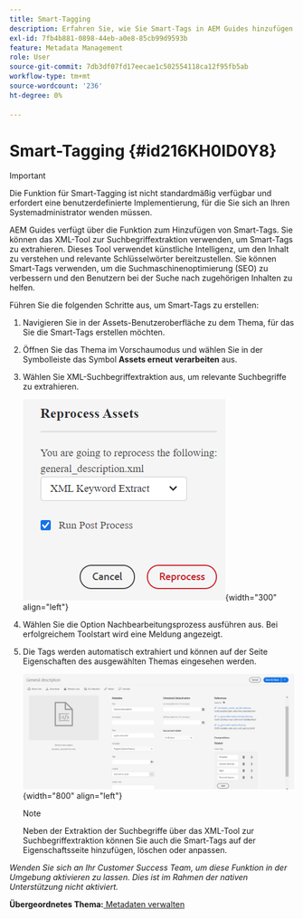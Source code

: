 ```yaml
---
title: Smart-Tagging
description: Erfahren Sie, wie Sie Smart-Tags in AEM Guides hinzufügen. Verwenden Sie das XML-Tool zur Suchbegriffextraktion , um relevante Suchbegriffe zu extrahieren.
exl-id: 7fb4b881-0898-44eb-a0e8-85cb99d9593b
feature: Metadata Management
role: User
source-git-commit: 7db3df07fd17eecae1c502554118ca12f95fb5ab
workflow-type: tm+mt
source-wordcount: '236'
ht-degree: 0%

---
```


# Smart-Tagging {#id216KH0ID0Y8}

>[!IMPORTANT]
>
> Die Funktion für Smart-Tagging ist nicht standardmäßig verfügbar und erfordert eine benutzerdefinierte Implementierung, für die Sie sich an Ihren Systemadministrator wenden müssen.

AEM Guides verfügt über die Funktion zum Hinzufügen von Smart-Tags. Sie können das XML-Tool zur Suchbegriffextraktion verwenden, um Smart-Tags zu extrahieren. Dieses Tool verwendet künstliche Intelligenz, um den Inhalt zu verstehen und relevante Schlüsselwörter bereitzustellen. Sie können Smart-Tags verwenden, um die Suchmaschinenoptimierung \(SEO\) zu verbessern und den Benutzern bei der Suche nach zugehörigen Inhalten zu helfen.

Führen Sie die folgenden Schritte aus, um Smart-Tags zu erstellen:

1. Navigieren Sie in der Assets-Benutzeroberfläche zu dem Thema, für das Sie die Smart-Tags erstellen möchten.
1. Öffnen Sie das Thema im Vorschaumodus und wählen Sie in der Symbolleiste das Symbol **Assets erneut verarbeiten** aus.
1. Wählen Sie XML-Suchbegriffextraktion aus, um relevante Suchbegriffe zu extrahieren.

   ![](images/smart-tag-reprocess-asset.png){width="300" align="left"}

1. Wählen Sie die Option Nachbearbeitungsprozess ausführen aus. Bei erfolgreichem Toolstart wird eine Meldung angezeigt.
1. Die Tags werden automatisch extrahiert und können auf der Seite Eigenschaften des ausgewählten Themas eingesehen werden.

   ![](images/properties-smart-tags.png){width="800" align="left"}

   >[!NOTE]
   >
   > Neben der Extraktion der Suchbegriffe über das XML-Tool zur Suchbegriffextraktion können Sie auch die Smart-Tags auf der Eigenschaftsseite hinzufügen, löschen oder anpassen.


*Wenden Sie sich an Ihr Customer Success Team, um diese Funktion in der Umgebung aktivieren zu lassen. Dies ist im Rahmen der nativen Unterstützung nicht aktiviert.*

**Übergeordnetes Thema:**[ Metadaten verwalten](manage-metadata.md)
